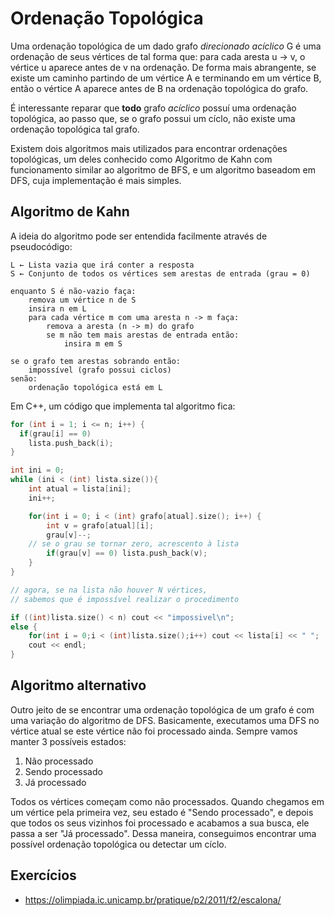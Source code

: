 # Ordenação Topológica

Uma ordenação topológica de um dado grafo _direcionado acíclico_ G é uma ordenação de seus vértices de tal forma que: para cada aresta u -> v, o vértice u aparece antes de v na ordenação. De forma mais abrangente, se existe um caminho partindo de um vértice A e terminando em um vértice B, então o vértice A aparece antes de B na ordenação topológica do grafo.

É interessante reparar que **todo** grafo _acíclico_ possuí uma ordenação topológica, ao passo que, se o grafo possui um cíclo, não existe uma ordenação topológica tal grafo.

Existem dois algoritmos mais utilizados para encontrar ordenações topológicas, um deles conhecido como Algoritmo de Kahn com funcionamento similar ao algoritmo de BFS, e um algoritmo baseadom em DFS, cuja implementação é mais simples.

## Algoritmo de Kahn

A ideia do algoritmo pode ser entendida facilmente através de pseudocódigo:

```
L ← Lista vazia que irá conter a resposta
S ← Conjunto de todos os vértices sem arestas de entrada (grau = 0)

enquanto S é não-vazio faça:
    remova um vértice n de S
    insira n em L
    para cada vértice m com uma aresta n -> m faça:
        remova a aresta (n -> m) do grafo
        se m não tem mais arestas de entrada então:
            insira m em S

se o grafo tem arestas sobrando então:
    impossível (grafo possui ciclos)
senão:
    ordenação topológica está em L
```

Em C++, um código que implementa tal algoritmo fica:

```c++
for (int i = 1; i <= n; i++) {
  if(grau[i] == 0)
    lista.push_back(i);
}

int ini = 0;
while (ini < (int) lista.size()){
	int atual = lista[ini];
	ini++;

	for(int i = 0; i < (int) grafo[atual].size(); i++) {
		int v = grafo[atual][i];
		grau[v]--;
    // se o grau se tornar zero, acrescento à lista
		if(grau[v] == 0) lista.push_back(v);
	}
}

// agora, se na lista não houver N vértices,
// sabemos que é impossível realizar o procedimento

if ((int)lista.size() < n) cout << "impossivel\n";
else {
	for(int i = 0;i < (int)lista.size();i++) cout << lista[i] << " ";
	cout << endl;
}
```

## Algoritmo alternativo

Outro jeito de se encontrar uma ordenação topológica de um grafo é com uma variação do algoritmo de DFS. Basicamente, executamos uma DFS no vértice atual se este vértice não foi processado ainda. Sempre vamos manter 3 possíveis estados:

1. Não processado
2. Sendo processado
3. Já processado

Todos os vértices começam como não processados. Quando chegamos em um vértice pela primeira vez, seu estado é "Sendo processado", e depois que todos os seus vizinhos foi processado e acabamos a sua busca, ele passa a ser "Já processado". Dessa maneira, conseguimos encontrar uma possível ordenação topológica ou detectar um cíclo.

## Exercícios

- https://olimpiada.ic.unicamp.br/pratique/p2/2011/f2/escalona/
